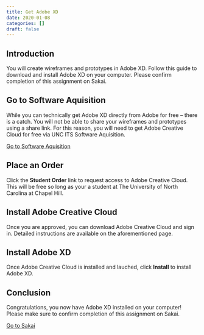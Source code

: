 ```yaml
---
title: Get Adobe XD
date: 2020-01-08
categories: []
draft: false
---
```


## Introduction

You will create wireframes and prototypes in Adobe XD. Follow this guide to download and install Adobe XD on your computer. Please confirm completion of this assignment on Sakai.

## Go to Software Aquisition

While you can technically get Adobe XD directly from Adobe for free – there is a catch. You will not be able to share your wireframes and prototypes using a share link. For this reason, you will need to get Adobe Creative Cloud for free via UNC ITS Software Aquisition.

[Go to Software Aquisition](https://software.sites.unc.edu/adobe/)

## Place an Order

Click the **Student Order** link to request access to Adobe Creative Cloud. This will be free so long as your a student at The University of North Carolina at Chapel Hill.

## Install Adobe Creative Cloud

Once you are approved, you can download Adobe Creative Cloud and sign in. Detailed instructions are available on the aforementioned page.

## Install Adobe XD

Once Adobe Creative Cloud is installed and lauched, click **Install** to install Adobe XD.

## Conclusion

Congratulations, you now have Adobe XD installed on your computer! Please make sure to confirm completion of this assignment on Sakai.

[Go to Sakai](https://sakai.unc.edu)
